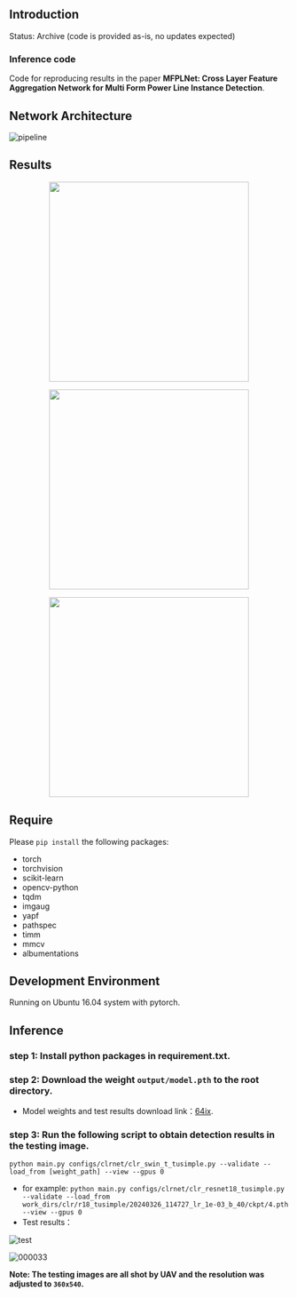 ## Introduction
Status: Archive (code is provided as-is, no updates expected)
### Inference code
Code for reproducing results in the paper __MFPLNet: Cross Layer Feature Aggregation Network for Multi
 Form Power Line Instance Detection__.

## Network Architecture
![pipeline](https://github.com/DearPerpetual/MFPLNet/blob/main/Network%20Architecture.png)

## Results
<p align="center">
<img src="https://github.com/DearPerpetual/MFPLNet/blob/main/work_dirs/out/swin_t_tusimple/20240925_121139_lr_1e-03_b_8/visualization/clips_0530_00000_2.jpg", width="360">
<p align="center">
<img src="https://github.com/DearPerpetual/MFPLNet/blob/main/work_dirs/out/swin_t_tusimple/20240925_121139_lr_1e-03_b_8/visualization/clips_0530_00000_795.jpg", width="360">
</p>
<p align="center">
<img src="https://github.com/DearPerpetual/MFPLNet/blob/main/work_dirs/out/swin_t_tusimple/20240925_121139_lr_1e-03_b_8/visualization/clips_0530_00000_857.jpg", width="360">
</p>


## Require
Please `pip install` the following packages:
- torch
- torchvision
- scikit-learn
- opencv-python
- tqdm
- imgaug
- yapf
- pathspec
- timm
- mmcv
- albumentations

## Development Environment

Running on Ubuntu 16.04 system with pytorch.

## Inference
### step 1: Install python packages in requirement.txt.

### step 2: Download the weight `output/model.pth` to the root directory.

- Model weights and test results download link：[64ix](https://pan.baidu.com/s/1rFHj47XtQNIj9PRh3_YpVg).

### step 3: Run the following script to obtain detection results in the testing image.
  `python main.py configs/clrnet/clr_swin_t_tusimple.py --validate --load_from [weight_path] --view --gpus 0`
- for example:
  `python main.py configs/clrnet/clr_resnet18_tusimple.py --validate --load_from work_dirs/clr/r18_tusimple/20240326_114727_lr_1e-03_b_40/ckpt/4.pth --view --gpus 0`
- Test results：

![test](https://github.com/DearPerpetual/MFPLNet/blob/main/Val.png)

![000033](https://github.com/DearPerpetual/MFPLNet/blob/main/work_dirs/out/swin_t_tusimple/20240925_121139_lr_1e-03_b_8/visualization/clips_0530_00000_445.jpg)

__Note: The testing images are all shot by UAV and the resolution was adjusted to `360x540`.__

